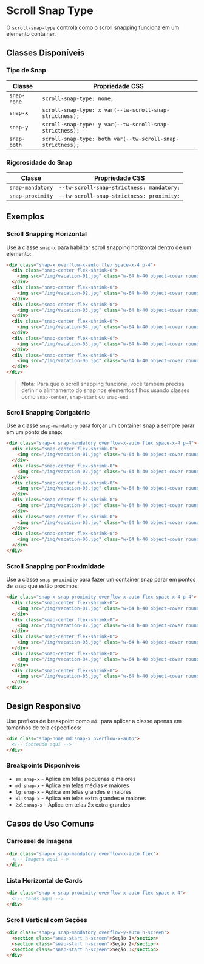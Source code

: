 # Scroll Snap Type

O `scroll-snap-type` controla como o scroll snapping funciona em um elemento container.

## Classes Disponíveis

### Tipo de Snap

| Classe | Propriedade CSS |
|--------|----------------|
| `snap-none` | `scroll-snap-type: none;` |
| `snap-x` | `scroll-snap-type: x var(--tw-scroll-snap-strictness);` |
| `snap-y` | `scroll-snap-type: y var(--tw-scroll-snap-strictness);` |
| `snap-both` | `scroll-snap-type: both var(--tw-scroll-snap-strictness);` |

### Rigorosidade do Snap

| Classe | Propriedade CSS |
|--------|----------------|
| `snap-mandatory` | `--tw-scroll-snap-strictness: mandatory;` |
| `snap-proximity` | `--tw-scroll-snap-strictness: proximity;` |

## Exemplos

### Scroll Snapping Horizontal

Use a classe `snap-x` para habilitar scroll snapping horizontal dentro de um elemento:

```html
<div class="snap-x overflow-x-auto flex space-x-4 p-4">
  <div class="snap-center flex-shrink-0">
    <img src="/img/vacation-01.jpg" class="w-64 h-40 object-cover rounded" />
  </div>
  <div class="snap-center flex-shrink-0">
    <img src="/img/vacation-02.jpg" class="w-64 h-40 object-cover rounded" />
  </div>
  <div class="snap-center flex-shrink-0">
    <img src="/img/vacation-03.jpg" class="w-64 h-40 object-cover rounded" />
  </div>
  <div class="snap-center flex-shrink-0">
    <img src="/img/vacation-04.jpg" class="w-64 h-40 object-cover rounded" />
  </div>
  <div class="snap-center flex-shrink-0">
    <img src="/img/vacation-05.jpg" class="w-64 h-40 object-cover rounded" />
  </div>
  <div class="snap-center flex-shrink-0">
    <img src="/img/vacation-06.jpg" class="w-64 h-40 object-cover rounded" />
  </div>
</div>
```

> **Nota:** Para que o scroll snapping funcione, você também precisa definir o alinhamento do snap nos elementos filhos usando classes como `snap-center`, `snap-start` ou `snap-end`.

### Scroll Snapping Obrigatório

Use a classe `snap-mandatory` para forçar um container snap a sempre parar em um ponto de snap:

```html
<div class="snap-x snap-mandatory overflow-x-auto flex space-x-4 p-4">
  <div class="snap-center flex-shrink-0">
    <img src="/img/vacation-01.jpg" class="w-64 h-40 object-cover rounded" />
  </div>
  <div class="snap-center flex-shrink-0">
    <img src="/img/vacation-02.jpg" class="w-64 h-40 object-cover rounded" />
  </div>
  <div class="snap-center flex-shrink-0">
    <img src="/img/vacation-03.jpg" class="w-64 h-40 object-cover rounded" />
  </div>
  <div class="snap-center flex-shrink-0">
    <img src="/img/vacation-04.jpg" class="w-64 h-40 object-cover rounded" />
  </div>
  <div class="snap-center flex-shrink-0">
    <img src="/img/vacation-05.jpg" class="w-64 h-40 object-cover rounded" />
  </div>
  <div class="snap-center flex-shrink-0">
    <img src="/img/vacation-06.jpg" class="w-64 h-40 object-cover rounded" />
  </div>
</div>
```

### Scroll Snapping por Proximidade

Use a classe `snap-proximity` para fazer um container snap parar em pontos de snap que estão próximos:

```html
<div class="snap-x snap-proximity overflow-x-auto flex space-x-4 p-4">
  <div class="snap-center flex-shrink-0">
    <img src="/img/vacation-01.jpg" class="w-64 h-40 object-cover rounded" />
  </div>
  <div class="snap-center flex-shrink-0">
    <img src="/img/vacation-02.jpg" class="w-64 h-40 object-cover rounded" />
  </div>
  <div class="snap-center flex-shrink-0">
    <img src="/img/vacation-03.jpg" class="w-64 h-40 object-cover rounded" />
  </div>
  <div class="snap-center flex-shrink-0">
    <img src="/img/vacation-04.jpg" class="w-64 h-40 object-cover rounded" />
  </div>
  <div class="snap-center flex-shrink-0">
    <img src="/img/vacation-05.jpg" class="w-64 h-40 object-cover rounded" />
  </div>
</div>
```

## Design Responsivo

Use prefixos de breakpoint como `md:` para aplicar a classe apenas em tamanhos de tela específicos:

```html
<div class="snap-none md:snap-x overflow-x-auto">
  <!-- Conteúdo aqui -->
</div>
```

### Breakpoints Disponíveis

- `sm:snap-x` - Aplica em telas pequenas e maiores
- `md:snap-x` - Aplica em telas médias e maiores  
- `lg:snap-x` - Aplica em telas grandes e maiores
- `xl:snap-x` - Aplica em telas extra grandes e maiores
- `2xl:snap-x` - Aplica em telas 2x extra grandes

## Casos de Uso Comuns

### Carrossel de Imagens
```html
<div class="snap-x snap-mandatory overflow-x-auto flex">
  <!-- Imagens aqui -->
</div>
```

### Lista Horizontal de Cards
```html
<div class="snap-x snap-proximity overflow-x-auto flex space-x-4">
  <!-- Cards aqui -->
</div>
```

### Scroll Vertical com Seções
```html
<div class="snap-y snap-mandatory overflow-y-auto h-screen">
  <section class="snap-start h-screen">Seção 1</section>
  <section class="snap-start h-screen">Seção 2</section>
  <section class="snap-start h-screen">Seção 3</section>
</div>
```

